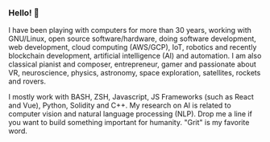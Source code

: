### Hello! 👋

I have been playing with computers for more than 30 years, working with GNU/Linux, open source software/hardware, doing software development, web development, cloud computing (AWS/GCP), IoT, robotics and recently blockchain development, artificial intelligence (AI) and automation. I am also classical pianist and composer, entrepreneur, gamer and passionate about VR, neuroscience, physics, astronomy, space exploration, satellites, rockets and rovers.

I mostly work with BASH, ZSH, Javascript, JS Frameworks (such as React and Vue), Python, Solidity and C++. My research on AI is related to computer vision and natural language processing (NLP). Drop me a line if you want to build something important for humanity. "Grit" is my favorite word.
